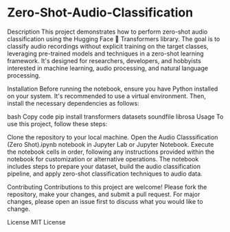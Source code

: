 # Zero-Shot-Audio-Classification

Description
This project demonstrates how to perform zero-shot audio classification using the Hugging Face 🤗 Transformers library. The goal is to classify audio recordings without explicit training on the target classes, leveraging pre-trained models and techniques in a zero-shot learning framework. It's designed for researchers, developers, and hobbyists interested in machine learning, audio processing, and natural language processing.

Installation
Before running the notebook, ensure you have Python installed on your system. It's recommended to use a virtual environment. Then, install the necessary dependencies as follows:

bash
Copy code
pip install transformers datasets soundfile librosa
Usage
To use this project, follow these steps:

Clone the repository to your local machine.
Open the Audio Classsification (Zero Shot).ipynb notebook in Jupyter Lab or Jupyter Notebook.
Execute the notebook cells in order, following any instructions provided within the notebook for customization or alternative operations.
The notebook includes steps to prepare your dataset, build the audio classification pipeline, and apply zero-shot classification techniques to audio data.

Contributing
Contributions to this project are welcome! Please fork the repository, make your changes, and submit a pull request. For major changes, please open an issue first to discuss what you would like to change.

License
MIT License
